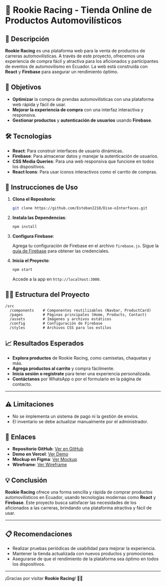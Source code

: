 

# 🚗 **Rookie Racing** - Tienda Online de Productos Automovilísticos

## 🌟 Descripción

**Rookie Racing** es una plataforma web para la venta de productos de carreras automovilísticas. A través de este proyecto, ofrecemos una experiencia de compra fácil y atractiva para los aficionados y participantes de eventos de automovilismo en Ecuador. La web está construida con **React** y **Firebase** para asegurar un rendimiento óptimo.



## 🎯 Objetivos

* **Optimizar** la compra de prendas automovilísticas con una plataforma web rápida y fácil de usar.
* **Mejorar la experiencia de compra** con una interfaz interactiva y responsiva.
* **Gestionar productos** y **autenticación de usuarios** usando **Firebase**.



## 🛠 Tecnologías

* **React**: Para construir interfaces de usuario dinámicas.
* **Firebase**: Para almacenar datos y manejar la autenticación de usuarios.
* **CSS Media Queries**: Para una web responsiva que funcione en todos los dispositivos.
* **React Icons**: Para usar íconos interactivos como el carrito de compras.



## 🚀 Instrucciones de Uso

1. **Clona el Repositorio**:

   ```bash
   git clone https://github.com/Esteban2218/Dise-oInterfaces.git
   ```

2. **Instala las Dependencias**:

   ```bash
   npm install
   ```

3. **Configura Firebase**:

   Agrega tu configuración de Firebase en el archivo `firebase.js`. Sigue la [guía de Firebase](https://firebase.google.com/docs/web/setup) para obtener las credenciales.

4. **Inicia el Proyecto**:

   ```bash
   npm start
   ```

   Accede a la app en `http://localhost:3000`.



## 🧑‍💻 Estructura del Proyecto

```
/src
  /components    # Componentes reutilizables (Navbar, ProductCard)
  /pages         # Páginas principales (Home, Products, Contact)
  /assets        # Imágenes y archivos estáticos
  /config        # Configuración de Firebase
  /styles        # Archivos CSS para los estilos
```



## 📈 Resultados Esperados

* **Explora productos** de Rookie Racing, como camisetas, chaquetas y más.
* **Agrega productos al carrito** y compra fácilmente.
* **Inicia sesión o regístrate** para tener una experiencia personalizada.
* **Contáctanos** por WhatsApp o por el formulario en la página de contacto.

---

## ⚠️ Limitaciones

* No se implementa un sistema de pago ni la gestión de envíos.
* El inventario se debe actualizar manualmente por el administrador.



## 🔗 Enlaces

* **Repositorio GitHub**: [Ver en GitHub](https://github.com/Esteban2218/Dise-oInterfaces.git)
* **Demo en Vercel**: [Ver Demo](https://interfazrookie.vercel.app/)
* **Mockup en Figma**: [Ver Mockup](https://www.figma.com/design/O66w2W6lgpQkqRts66z5av/ROOKIE-RACING_-PRUEBA?node-id=0-1&t=UANZ7ork3GuZeSxp-1)
* **Wireframe**: [Ver Wireframe](https://ninjamock.com/s/VWXT6Lx)



## 💡 Conclusión

**Rookie Racing** ofrece una forma sencilla y rápida de comprar productos automovilísticos en Ecuador, usando tecnologías modernas como **React** y **Firebase**. Este proyecto busca satisfacer las necesidades de los aficionados a las carreras, brindando una plataforma atractiva y fácil de usar.

---

## 📋 Recomendaciones

* Realizar pruebas periódicas de usabilidad para mejorar la experiencia.
* Mantener la tienda actualizada con nuevos productos y promociones.
* Asegurarse de que el rendimiento de la plataforma sea óptimo en todos los dispositivos.

---

¡Gracias por visitar **Rookie Racing**! 🚗💨

